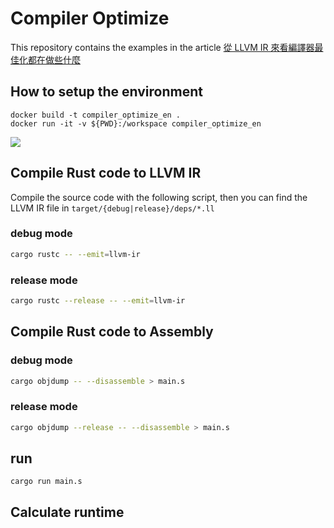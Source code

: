 # Compiler Optimize

This repository contains the examples in the article [從 LLVM IR 來看編譯器最佳化都在做些什麼](https://larry850806.medium.com/see-what-compiler-optimization-do-from-llvm-ir-dfd3774292cb)

## How to setup the environment

```
docker build -t compiler_optimize_en .
docker run -it -v ${PWD}:/workspace compiler_optimize_en
```

![](https://i.imgur.com/Gj7XJHC.png)

## Compile Rust code to LLVM IR

Compile the source code with the following script, then you can find the LLVM IR file in `target/{debug|release}/deps/*.ll`

### debug mode

```bash
cargo rustc -- --emit=llvm-ir
```

### release mode

```bash
cargo rustc --release -- --emit=llvm-ir
```

## Compile Rust code to Assembly

### debug mode

```bash
cargo objdump -- --disassemble > main.s
```

### release mode

```bash
cargo objdump --release -- --disassemble > main.s
```


 <!-- author from: imavgg  -->
## run

```cargo run main.s```

## Calculate runtime

